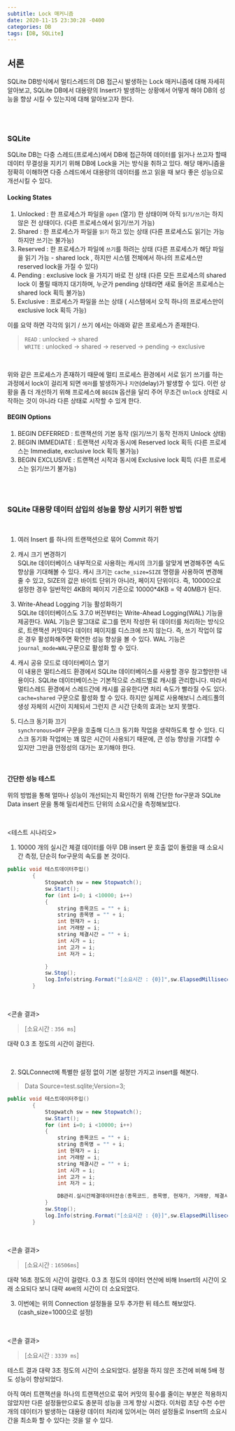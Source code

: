 ```yaml
---
subtitle: Lock 매커니즘
date: 2020-11-15 23:30:28 -0400
categories: DB 
tags: [DB, SQLite]
---
```


## 서론
SQLite DB방식에서 멀티스레드의 DB 접근시 발생하는 Lock 매커니즘에 대해 자세히 알아보고, SQLite DB에서 대용량의 Insert가 발생하는 상황에서 어떻게 해야 DB의 성능을 향상 시킬 수 있는지에 대해 알아보고자 한다.

<br><br>

### SQLite

SQLite DB는 다중 스레드(프로세스)에서 DB에 접근하여 데이터를 읽거나 쓰고자 할때 데이터 무결성을 지키기 위해 DB에 Lock을 거는 방식을 취하고 있다. 해당 매커니즘을 정확히 이해하면 다중 스레드에서 대용량의 데이터를 쓰고 읽을 때 보다 좋은 성능으로 개선시킬 수 있다. 
<br>

#### Locking States

1. Unlocked : 한 프로세스가 파일을 `open` (열기) 한 상태이며 아직 `읽기/쓰기`는 하지 않은 전 상태이다. (다른 프로세스에서 읽기/쓰기 가능)
1. Shared : 한 프로세스가 파일을 `읽기` 하고 있는 상태 (다른 프로세스도 읽기는 가능하지만 쓰기는 불가능)
1. Reserved : 한 프로세스가 파일에 `쓰기`를 하려는 상태 (다른 프로세스가 해당 파일을 읽기 가능 - shared lock , 하지만 시스템 전체에서 하나의 프로세스만 reserved lock을 가질 수 있다)
1. Pending : exclusive lock 을 가지기 바로 전 상태 (다른 모든 프로세스의 shared lock 이 풀릴 때까지 대기하며, 누군가 pending 상태라면 새로 들어온 프로세스는 shared lock 획득 불가능)
1. Exclusive : 프로세스가 파일을 쓰는 상태 ( 시스템에서 오직 하나의 프로세스만이 exclusive lock 획득 가능)

이를 요약 하면 각각의 읽기 / 쓰기 에서는 아래와 같은 프로세스가 존재한다.

> `READ` : unlocked -> shared <br>
`WRITE` : unlocked -> shared -> reserved -> pending -> exclusive

<br>

위와 같은 프로세스가 존재하기 때문에 멀티 프로세스 환경에서 서로 읽기 쓰기를 하는 과정에서 lock이 걸리게 되면 `에러`를 발생하거나 `지연`(delay)가 발생할 수 있다. 이런 상황을 좀 더 개선하기 위해 프로세스에 `BEGIN` 옵션을 달리 주어 무조건 `Unlock` 상태로 시작하는 것이 아니라 다른 상태로 시작할 수 있게 한다.


#### BEGIN Options

1. BEGIN DEFERRED : 트랜잭션의 기본 동작 (읽기/쓰기 동작 전까지 Unlock 상태)
1. BEGIN IMMEDIATE : 트랜잭션 시작과 동시에 Reserved lock 획득 (다른 프로세스는 Immediate, exclusive lock 획득 불가능)
1. BEGIN EXCLUSIVE : 트랜잭션 시작과 동시에 Exclusive lock 획득 (다른 프로세스는 읽기/쓰기 불가능)


<br><br>


### SQLite 대용량 데이터 삽입의 성능을 향상 시키기 위한 방법

<br>

1. 여러 Insert 를 하나의 트랜잭션으로 묶어 Commit  하기

2. 캐시 크기 변경하기 <br>
SQLite 데이터베이스 내부적으로 사용하는 캐시의 크기를 알맞게 변경해주면 속도 향상을 기대해볼 수 있다. 캐시 크기는 `cache_size=SIZE` 명령을 사용하여 변경해 줄 수 있고,  SIZE의 값은 바이트 단위가 아니라, 페이지 단위이다. 즉, 10000으로 설정한 경우 일반적인 4KB의 페이지 기준으로 10000*4KB = 약 40MB가 된다.

3. Write-Ahead Logging 기능 활성화하기 <br>
SQLite 데이터베이스도 3.7.0 버전부터는 Write-Ahead Logging(WAL) 기능을 제공한다. WAL 기능은 말그대로 로그를 먼저 작성한 뒤 데이터를 처리하는 방식으로, 트랜잭션 커밋마다 데이터 페이지를 디스크에 쓰지 않는다.  즉, 쓰기 작업이 많은 경우 활성화해주면 확연한 성능 향상을 볼 수 있다.  WAL 기능은 `journal_mode=WAL`구문으로 활성화 할 수 있다. 

4. 캐시 공유 모드로 데이터베이스 열기 <br>
이 내용은 멀티스레드 환경에서 SQLite 데이터베이스를 사용할 경우 참고할만한 내용이다. SQLite 데이터베이스는 기본적으로 스레드별로 캐시를 관리합니다. 따라서 멀티스레드 환경에서 스레드간에 캐시를 공유한다면 처리 속도가 빨라질 수도 있다.
`cache=shared` 구문으로 활성화 할 수 있다. 하지만 실제로 사용해보니 스레드풀의 생성 자체의 시간이 지체되서 그런지 큰 시간 단축의 효과는 보지 못했다.

5. 디스크 동기화 끄기 <br>
`synchronous=OFF` 구문을 호출해 디스크 동기화 작업을 생략하도록 할 수 있다.
디스크 동기화 작업에는 꽤 많은 시간이 사용되기 때문에, 큰 성능 향상을 기대할 수 있지만 그만큼 안정성의 대가는 포기해야 한다.

<br>

#### 간단한 성능 테스트

위의 방법을 통해 얼마나 성능이 개선되는지 확인하기 위해 간단한 for구문과 SQLite Data insert 문을 통해 밀리세컨드 단위의 소요시간을 측정해보았다.

<br>

<테스트 시나리오>
1. 10000 개의 실시간 체결 데이터를 아무 DB insert 문 호출 없이 돌렸을 때 소요시간 측정, 단순히 for구문의 속도를 본 것이다.

```java
public void 테스트데이터주입()
        {
            Stopwatch sw = new Stopwatch();
            sw.Start();
            for (int i=0; i <10000; i++)
            {
                string 종목코드 = "" + i;
                string 종목명 = "" + i;
                int 현재가 = i;
                int 거래량 = i;
                string 체결시간 = "" + i;
                int 시가 = i;
                int 고가 = i;
                int 저가 = i;

            }
            sw.Stop();
            log.Info(string.Format("[소요시간 : {0}]",sw.ElapsedMilliseconds.ToString()));
        }
```
<br>

<콘솔 결과>

> [소요시간 : `356 ms`]

대략 0.3 초 정도의 시간이 걸린다.

<br>

2. SQLConnect에 특별한 설정 없이 기본 설정만 가지고 insert를 해본다.

> Data Source=test.sqlite;Version=3;

```java
public void 테스트데이터주입()
        {
            Stopwatch sw = new Stopwatch();
            sw.Start();
            for (int i=0; i <10000; i++)
            {
                string 종목코드 = "" + i;
                string 종목명 = "" + i;
                int 현재가 = i;
                int 거래량 = i;
                string 체결시간 = "" + i;
                int 시가 = i;
                int 고가 = i;
                int 저가 = i;

                DB관리.실시간체결데이터전송(종목코드, 종목명, 현재가, 거래량, 체결시간, 시가, 고가, 저가, i);
            }
            sw.Stop();
            log.Info(string.Format("[소요시간 : {0}]",sw.ElapsedMilliseconds.ToString()));
        }
```
<br>

<콘솔 결과>

> [소요시간 : `16506ms`]

대략 16초 정도의 시간이 걸렸다. 0.3 초 정도의 데이터 연산에 비해 Insert의 시간이 오래 소요되다 보니 대략 `46배`의 시간이 더 소요되었다.

3. 이번에는 위의 Connection 설정들을 모두 추가한 뒤 테스트 해보았다. (cash_size=1000으로 설정)
<br>

<콘솔 결과>

> [소요시간 : `3339 ms`]

테스트 결과 대략 3초 정도의 시간이 소요되었다. 설정을 하지 않은 조건에 비해 5배 정도 성능이 향상되었다.


아직 여러 트랜잭션을 하나의 트랜잭션으로 묶어 커밋의 횟수를 줄이는 부분은 적용하지 않았지만 다른 설정들만으로도 충분히 성능을 크게 향상 시켰다. 이처럼 초당 수천 수만개의 데이터가 발생하는 대용량 데이터 처리에 있어서는 여러 설정들로 Insert의 소요시간을 최소화 할 수 있다는 것을 알 수 있다.





